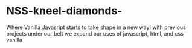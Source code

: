 # NSS-kneel-diamonds-
Where Vanilla Javasript starts to take shape in a new way! with previous projects under our belt we expand our uses of javascript, html, and css vanilla

